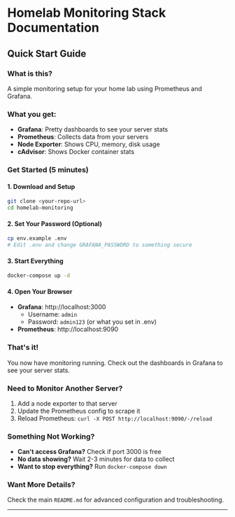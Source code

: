 # Homelab Monitoring Stack Documentation

## Quick Start Guide

### What is this?
A simple monitoring setup for your home lab using Prometheus and Grafana.

### What you get:
- **Grafana**: Pretty dashboards to see your server stats
- **Prometheus**: Collects data from your servers
- **Node Exporter**: Shows CPU, memory, disk usage
- **cAdvisor**: Shows Docker container stats

### Get Started (5 minutes)

#### 1. Download and Setup
```bash
git clone <your-repo-url>
cd homelab-monitoring
```

#### 2. Set Your Password (Optional)
```bash
cp env.example .env
# Edit .env and change GRAFANA_PASSWORD to something secure
```

#### 3. Start Everything
```bash
docker-compose up -d
```

#### 4. Open Your Browser
- **Grafana**: http://localhost:3000
  - Username: `admin`
  - Password: `admin123` (or what you set in .env)
- **Prometheus**: http://localhost:9090

### That's it!

You now have monitoring running. Check out the dashboards in Grafana to see your server stats.

### Need to Monitor Another Server?

1. Add a node exporter to that server
2. Update the Prometheus config to scrape it
3. Reload Prometheus: `curl -X POST http://localhost:9090/-/reload`

### Something Not Working?

- **Can't access Grafana?** Check if port 3000 is free
- **No data showing?** Wait 2-3 minutes for data to collect
- **Want to stop everything?** Run `docker-compose down`

### Want More Details?

Check the main `README.md` for advanced configuration and troubleshooting.

---
